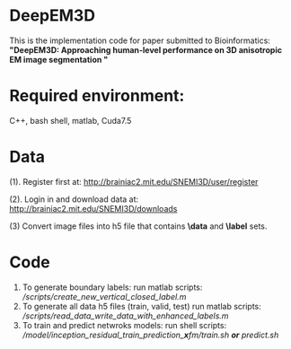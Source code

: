 # DeepEM3D
This is the implementation code for paper submitted to Bioinformatics: **"DeepEM3D: Approaching human-level performance on 3D anisotropic EM image segmentation "**

# Required environment:
C++, bash shell, matlab, Cuda7.5

# Data
(1). Register first at:
http://brainiac2.mit.edu/SNEMI3D/user/register

(2). Login in and download data at:
http://brainiac2.mit.edu/SNEMI3D/downloads

(3) Convert image files into h5 file that contains **\data** and **\label** sets.

# Code
1. To generate boundary labels:
run matlab scripts:  */scripts/create_new_vertical_closed_label.m*
2. To generate all data h5 files (train, valid, test)
run matlab scripts: */scripts/read_data_write_data_with_enhanced_labels.m*
3. To train and predict netwroks models:
run shell scripts:  */model/inception_residual_train_prediction_**x**fm/train.sh **or** predict.sh*

